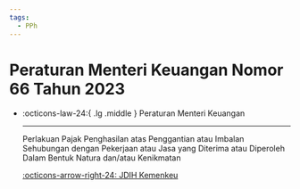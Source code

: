 ```yaml
---
tags:
  - PPh
---
```


# Peraturan Menteri Keuangan Nomor 66 Tahun 2023

<div class="grid cards" markdown>

-   :octicons-law-24:{ .lg .middle } Peraturan Menteri Keuangan

    ---

    Perlakuan Pajak Penghasilan atas Penggantian atau Imbalan Sehubungan dengan Pekerjaan atau Jasa yang Diterima atau Diperoleh Dalam Bentuk Natura dan/atau Kenikmatan

    [:octicons-arrow-right-24: JDIH Kemenkeu](https://jdih.kemenkeu.go.id/in/dokumen/peraturan/23bd20e5-5a77-4c58-2eb5-08db7c9d92c2)

</div>



